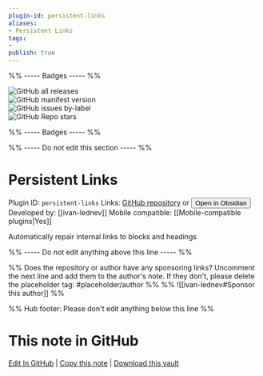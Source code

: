 ```yaml
---
plugin-id: persistent-links
aliases:
- Persistent Links
tags: 
- 
publish: true
---
```


%% ----- Badges ----- %%

![GitHub all releases](https://img.shields.io/github/downloads/ivan-lednev/obsidian-persistent-links/total?color=573E7A&logo=github&style=for-the-badge)   
![GitHub manifest version](https://img.shields.io/github/manifest-json/v/ivan-lednev/obsidian-persistent-links?color=573E7A&logo=github&style=for-the-badge)   
![GitHub issues by-label](https://img.shields.io/github/issues/ivan-lednev/obsidian-persistent-links/help%20wanted?color=573E7A&logo=github&style=for-the-badge)   
![GitHub Repo stars](https://img.shields.io/github/stars/ivan-lednev/obsidian-persistent-links?color=573E7A&logo=github&style=for-the-badge)

%% ----- Badges ----- %%

%% ----- Do not edit this section ----- %%

# Persistent Links

Plugin ID: `persistent-links`
Links: [GitHub repository](https://github.com/ivan-lednev/obsidian-persistent-links) or [<button id=HH>Open in Obsidian</button>](obsidian://show-plugin?id=persistent-links)
Developed by: [[ivan-lednev]]
Mobile compatible: [[Mobile-compatible plugins|Yes]]

Automatically repair internal links to blocks and headings

%% ----- Do not edit anything above this line ----- %% 

%% Does the repository or author have any sponsoring links? Uncomment the next line and add them to the author's note. If they don't, please delete the placeholder tag: #placeholder/author %%
%% ![[ivan-lednev#Sponsor this author]] %%

%% Hub footer: Please don't edit anything below this line %%

# This note in GitHub

<span class="git-footer">[Edit In GitHub](https://github.dev/obsidian-community/obsidian-hub/blob/main/02%20-%20Community%20Expansions/02.05%20All%20Community%20Expansions/Plugins/persistent-links.md "git-hub-edit-note") | [Copy this note](https://raw.githubusercontent.com/obsidian-community/obsidian-hub/main/02%20-%20Community%20Expansions/02.05%20All%20Community%20Expansions/Plugins/persistent-links.md "git-hub-copy-note") | [Download this vault](https://github.com/obsidian-community/obsidian-hub/archive/refs/heads/main.zip "git-hub-download-vault") </span>
